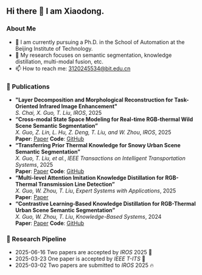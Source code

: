 ## Hi there 👋 I am Xiaodong.
### About Me
- :school: I am currently pursuing a Ph.D. in the School of Automation at the Beijing Institute of Technology.
- :raising_hand: My research focuses on semantic segmentation, knowledge distillation, multi-modal fusion, etc.
- 📫 How to reach me: 3120245534@bit.edu.cn
### 📝 Publications
- **"Layer Decomposition and Morphological Reconstruction for Task-Oriented Infrared Image Enhancement"**  
  *S. Chai, X. Guo, T. Liu*, *IROS*, 2025
- **“Cross-modal State Space Modeling for Real-time RGB-thermal Wild Scene Semantic Segmentation”**  
  *X. Guo, Z. Lin, L. Hu, Z. Deng, T. Liu, and W. Zhou*, *IROS*, 2025  
  **Paper**: [Paper](https://arxiv.org/abs/2506.17869)
  **Code**: [GitHub](https://github.com/xiaodonguo/CMSSM)
- **“Transferring Prior Thermal Knowledge for Snowy Urban Scene Semantic Segmentation”**  
  *X. Guo, T. Liu, et al.*, *IEEE Transactions on Intelligent Transportation Systems*, 2025  
  **Paper**: [Paper](https://doi.org/10.1109/TITS.2025.3555617)
  **Code**: [GitHub](https://github.com/xiaodonguo/SUS_dataset)  
- **“Multi-level Attention Imitation Knowledge Distillation for RGB-Thermal Transmission Line Detection”**  
  *X. Guo, W. Zhou, T. Liu*, *Expert Systems with Applications*, 2025  
  **Paper**: [Paper](https://doi.org/10.1016/j.eswa.2024.125406)  
- **“Contrastive Learning-Based Knowledge Distillation for RGB-Thermal Urban Scene Semantic Segmentation”**  
  *X. Guo, W. Zhou, T. Liu*, *Knowledge-Based Systems*, 2024  
  **Paper**: [Paper](https://doi.org/10.1016/j.knosys.2024.111588)
  **Code**: [GitHub](https://github.com/xiaodonguo/CLNet)
### 📅 Research Pipeline
- 2025-06-16 Two papers are accepted by *IROS* 2025 🎉
- 2025-03-23 One paper is accepted by *IEEE T-ITS* 🎉
- 2025-03-02 Two papers are submitted to *IROS* 2025 :fire:
